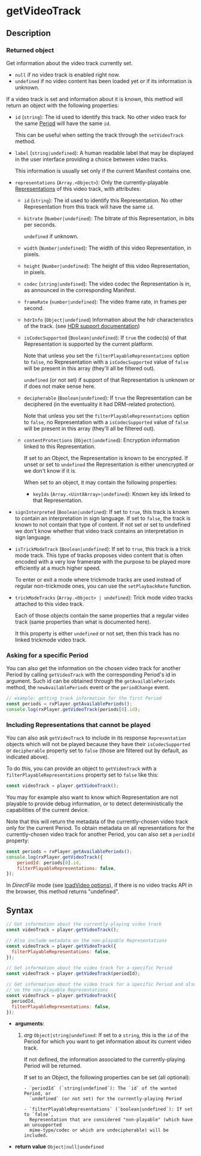 # getVideoTrack

## Description

### Returned object

Get information about the video track currently set.

- `null` if no video track is enabled right now.
- `undefined` if no video content has been loaded yet or if its information is unknown.

If a video track is set and information about it is known, this method will return an
object with the following properties:

- `id` (`string`): The id used to identify this track. No other video track for the same
  [Period](../../Getting_Started/Glossary.md#period) will have the same `id`.

  This can be useful when setting the track through the `setVideoTrack` method.

- `label` (`string|undefined`): A human readable label that may be displayed in the user
  interface providing a choice between video tracks.

  This information is usually set only if the current Manifest contains one.

- `representations` (`Array.<Object>`): Only the currently-playable
  [Representations](../../Getting_Started/Glossary.md#representation) of this video track,
  with attributes:

  - `id` (`string`): The id used to identify this Representation. No other Representation
    from this track will have the same `id`.

  - `bitrate` (`Number|undefined`): The bitrate of this Representation, in bits per
    seconds.

    `undefined` if unknown.

  - `width` (`Number|undefined`): The width of this video Representation, in pixels.

  - `height` (`Number|undefined`): The height of this video Representation, in pixels.

  - `codec` (`string|undefined`): The video codec the Representation is in, as announced
    in the corresponding Manifest.

  - `frameRate` (`number|undefined`): The video frame rate, in frames per second.

  - `hdrInfo` (`Object|undefined`) Information about the hdr characteristics of the track.
    (see [HDR support documentation](../Miscellaneous/hdr.md#hdrinfo))

  - `isCodecSupported` (`Boolean|undefined`): If `true` the codec(s) of that
    Representation is supported by the current platform.

    Note that unless you set the `filterPlayableRepresentations` option to `false`, no
    Representation with a `isCodecSupported` value of `false` will be present in this
    array (they'll all be filtered out).

    `undefined` (or not set) if support of that Representation is unknown or if does not
    make sense here.

  - `decipherable` (`Boolean|undefined`): If `true` the Representation can be deciphered
    (in the eventuality it had DRM-related protection).

    Note that unless you set the `filterPlayableRepresentations` option to `false`, no
    Representation with a `isCodecSupported` value of `false` will be present in this
    array (they'll all be filtered out).

  - `contentProtections` (`Object|undefined`): Encryption information linked to this
    Representation.

    If set to an Object, the Representation is known to be encrypted. If unset or set to
    `undefined` the Representation is either unencrypted or we don't know if it is.

    When set to an object, it may contain the following properties:

    - `keyIds` (`Array.<Uint8Array>|undefined`): Known key ids linked to that
      Representation.

- `signInterpreted` (`Boolean|undefined`): If set to `true`, this track is known to
  contain an interpretation in sign language. If set to `false`, the track is known to not
  contain that type of content. If not set or set to undefined we don't know whether that
  video track contains an interpretation in sign language.

- `isTrickModeTrack` (`Boolean|undefined`): If set to `true`, this track is a trick mode
  track. This type of tracks proposes video content that is often encoded with a very low
  framerate with the purpose to be played more efficiently at a much higher speed.

  To enter or exit a mode where trickmode tracks are used instead of regular non-trickmode
  ones, you can use the `setPlaybackRate` function.

- `trickModeTracks` (`Array.<Object> | undefined`): Trick mode video tracks attached to
  this video track.

  Each of those objects contain the same properties that a regular video track (same
  properties than what is documented here).

  It this property is either `undefined` or not set, then this track has no linked
  trickmode video track.

### Asking for a specific Period

You can also get the information on the chosen video track for another Period by calling
`getVideoTrack` with the corresponding Period's id in argument. Such id can be obtained
through the `getAvailablePeriods` method, the `newAvailablePeriods` event or the
`periodChange` event.

```js
// example: getting track information for the first Period
const periods = rxPlayer.getAvailablePeriods();
console.log(rxPlayer.getVideoTrack(periods[0].id);
```

### Including Representations that cannot be played

You can also ask `getVideoTrack` to include in its response `Representation` objects which
will not be played because they have their `isCodecSupported` or `decipherable` property
set to `false` (those are filtered out by default, as indicated above).

To do this, you can provide an object to `getVideoTrack` with a
`filterPlayableRepresentations` property set to `false` like this:

```js
const videoTrack = player.getVideoTrack();
```

You may for example also want to know which Representation are not playable to provide
debug information, or to detect deterministically the capabilities of the current device.

Note that this will return the metadata of the currently-chosen video track only for the
current Period. To obtain metadata on all representations for the currently-chosen video
track for another Period, you can also set a `periodId` property:

```js
const periods = rxPlayer.getAvailablePeriods();
console.log(rxPlayer.getVideoTrack({
    periodId: periods[0].id,
    filterPlayableRepresentations: false,
});
```

<div class="warning">
In <i>DirectFile</i> mode (see <a
href="../Loading_a_Content.md#transport">loadVideo options</a>), if there is no
video tracks API in the browser, this method returns "undefined".
</div>

## Syntax

```js
// Get information about the currently-playing video track
const videoTrack = player.getVideoTrack();

// Also include metadata on the non-playable Representations
const videoTrack = player.getVideoTrack({
  filterPlayableRepresentations: false,
});

// Get information about the video track for a specific Period
const videoTrack = player.getVideoTrack(periodId);

// Get information about the video track for a specific Period and also include metadata
// on the non-playable Representations
const videoTrack = player.getVideoTrack({
  periodId,
  filterPlayableRepresentations: false,
});
```

- **arguments**:

  1.  _arg_ `Object|string|undefined`: If set to a `string`, this is the `id` of the
      Period for which you want to get information about its current video track.

      If not defined, the information associated to the currently-playing Period will be
      returned.

      If set to an Object, the following properties can be set (all optional):

          - `periodId` (`string|undefined`): The `id` of the wanted Period, or
            `undefined` (or not set) for the currently-playing Period

          - `filterPlayableRepresentations` (`boolean|undefined`): If set to `false`,
            Representation that are considered "non-playable" (which have an unsupported
            mime-type/codec or which are undecipherable) will be included.

- **return value** `Object|null|undefined`
